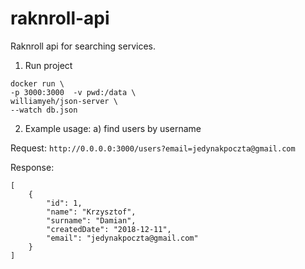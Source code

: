 # raknroll-api
Raknroll api for searching services.
1. Run project
```
docker run \
-p 3000:3000  -v pwd:/data \
williamyeh/json-server \
--watch db.json
```
2. Example usage:
a) find users by username

Request: `http://0.0.0.0:3000/users?email=jedynakpoczta@gmail.com`
  
Response:
```
[
    {
        "id": 1,
        "name": "Krzysztof",
        "surname": "Damian",
        "createdDate": "2018-12-11",
        "email": "jedynakpoczta@gmail.com"
    }
]
```
